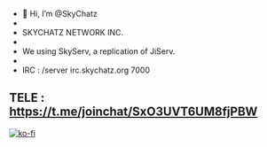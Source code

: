 - 👋 Hi, I’m @SkyChatz
- 
- SKYCHATZ NETWORK INC.
- 
- We using SkyServ, a replication of JiServ.
- 
- IRC : /server irc.skychatz.org 7000

TELE : https://t.me/joinchat/SxO3UVT6UM8fjPBW
- 
[![ko-fi](https://ko-fi.com/img/githubbutton_sm.svg)](https://ko-fi.com/V7V8CW4EC)
<!---
SkyChatz/SkyChatz is a ✨ special ✨ repository because its `README.md` (this file) appears on your GitHub profile.
You can click the Preview link to take a look at your changes.
--->
